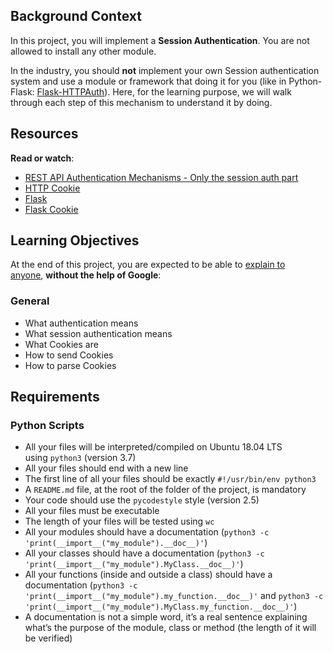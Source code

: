 <h2>Background Context</h2>
<p>In this project, you will implement a&nbsp;<strong>Session Authentication</strong>. You are not allowed to install any other module.</p>
<p>In the industry, you should&nbsp;<strong>not</strong> implement your own Session authentication system and use a module or framework that doing it for you (like in Python-Flask:&nbsp;<a href="https://intranet.hbtn.io/rltoken/X_Ss7um7S0h2y62_R5U5jQ" title="Flask-HTTPAuth" target="_blank">Flask-HTTPAuth</a>). Here, for the learning purpose, we will walk through each step of this mechanism to understand it by doing.</p>
<h2>Resources</h2>
<p><strong>Read or watch</strong>:</p>
<ul>
    <li><a href="https://intranet.hbtn.io/rltoken/vyJGpJSSrFRe0LuWasDqCQ" title="REST API Authentication Mechanisms - Only the session auth part" target="_blank">REST API Authentication Mechanisms - Only the session auth part</a></li>
    <li><a href="https://intranet.hbtn.io/rltoken/Ry_Fo8MjzSa1KZ2nIijqOA" title="HTTP Cookie" target="_blank">HTTP Cookie</a></li>
    <li><a href="https://intranet.hbtn.io/rltoken/V0qd3lJG4kR_kwojoaFZng" title="Flask" target="_blank">Flask</a></li>
    <li><a href="https://intranet.hbtn.io/rltoken/sfyvsYn5YM2MDBUqyqnK-A" title="Flask Cookie" target="_blank">Flask Cookie</a></li>
</ul>
<h2>Learning Objectives</h2>
<p>At the end of this project, you are expected to be able to&nbsp;<a href="https://intranet.hbtn.io/rltoken/N7kCrbRr7O0pfv8oVVzynw" title="explain to anyone" target="_blank">explain to anyone</a>,&nbsp;<strong>without the help of Google</strong>:</p>
<h3>General</h3>
<ul>
    <li>What authentication means</li>
    <li>What session authentication means</li>
    <li>What Cookies are</li>
    <li>How to send Cookies</li>
    <li>How to parse Cookies</li>
</ul>
<h2>Requirements</h2>
<h3>Python Scripts</h3>
<ul>
    <li>All your files will be interpreted/compiled on Ubuntu 18.04 LTS using&nbsp;<code>python3</code> (version 3.7)</li>
    <li>All your files should end with a new line</li>
    <li>The first line of all your files should be exactly&nbsp;<code>#!/usr/bin/env python3</code></li>
    <li>A&nbsp;<code>README.md</code> file, at the root of the folder of the project, is mandatory</li>
    <li>Your code should use the&nbsp;<code>pycodestyle</code> style (version 2.5)</li>
    <li>All your files must be executable</li>
    <li>The length of your files will be tested using&nbsp;<code>wc</code></li>
    <li>All your modules should have a documentation (<code>python3 -c &apos;print(__import__(&quot;my_module&quot;).__doc__)&apos;</code>)</li>
    <li>All your classes should have a documentation (<code>python3 -c &apos;print(__import__(&quot;my_module&quot;).MyClass.__doc__)&apos;</code>)</li>
    <li>All your functions (inside and outside a class) should have a documentation (<code>python3 -c &apos;print(__import__(&quot;my_module&quot;).my_function.__doc__)&apos;</code> and&nbsp;<code>python3 -c &apos;print(__import__(&quot;my_module&quot;).MyClass.my_function.__doc__)&apos;</code>)</li>
    <li>A documentation is not a simple word, it&rsquo;s a real sentence explaining what&rsquo;s the purpose of the module, class or method (the length of it will be verified)</li>
</ul>